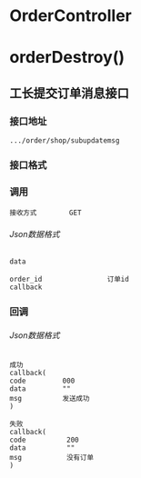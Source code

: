 # OrderController #
# orderDestroy()
## 工长提交订单消息接口

### 接口地址

```
.../order/shop/subupdatemsg
```

### 接口格式
### 调用

```
接收方式        GET
```
###### Json数据格式
```
data

order_id                订单id
callback                
```

### 回调
###### Json数据格式

```
成功
callback(
code         000
data         ""
msg          发送成功
)
```

```
失败
callback(
code          200
data          ""
msg           没有订单
)
```